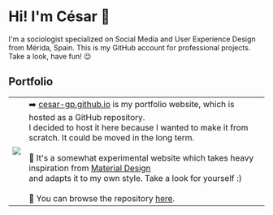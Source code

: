 # Hi! I'm César 👋
I'm a sociologist specialized on Social Media and User Experience Design from Mérida, Spain.
This is my GitHub account for professional projects. Take a look, have fun! 😉

## Portfolio
<table>
  <tr>
    <td><img src="https://cesar-gp.github.io/assets/img/favicon.webp"></td>
    <td>
        ➡️ <a href="https://cesar-gp.github.io/">cesar-gp.github.io</a> is my portfolio website, which is hosted as a GitHub repository.<br>
        I decided to host it here because I wanted to make it from scratch. It could be moved in the long term.<br>
        <br>
        🔎 It's a somewhat experimental website which takes heavy inspiration from <a href="https://m3.material.io/">Material Design</a><br>
        and adapts it to my own style. Take a look for yourself :)<br>
        <br>
        🔗 You can browse the repository <a href="https://github.com/cesar-gp/cesar-gp.github.io">here</a>.
    </td>
  </tr>
</table>
